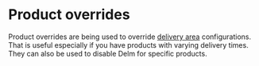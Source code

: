 # Product overrides

Product overrides are being used to override [delivery area](/docs/delivery-areas) configurations. That is useful especially if you have products with varying delivery times. They can also be used to disable Delm for specific products.

